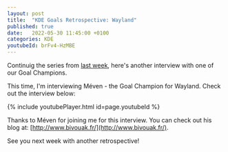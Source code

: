 ```yaml
---
layout: post
title:  "KDE Goals Retrospective: Wayland"
published: true
date:   2022-05-30 11:45:00 +0100
categories: KDE
youtubeId: brFv4-HzMBE
---
```


Continuig the series from [last week](https://szopa.org.pl/kde/2022/05/23/KDE-Goals-Retrospective-Consistency.html), here's another interview with one of our Goal Champions.

This time, I'm interviewing Méven - the Goal Champion for Wayland. Check out the interview below:

{% include youtubePlayer.html id=page.youtubeId %}


Thanks to Méven for joining me for this interview. You can check out his blog at: [http://www.bivouak.fr/](http://www.bivouak.fr/).

See you next week with another retrospective!
